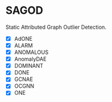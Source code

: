 # SAGOD
 Static Attributed Graph Outlier Detection.

- [x] AdONE
- [x] ALARM
- [x] ANOMALOUS
- [x] AnomalyDAE
- [x] DOMINANT
- [x] DONE
- [x] GCNAE
- [x] OCGNN
- [x] ONE
